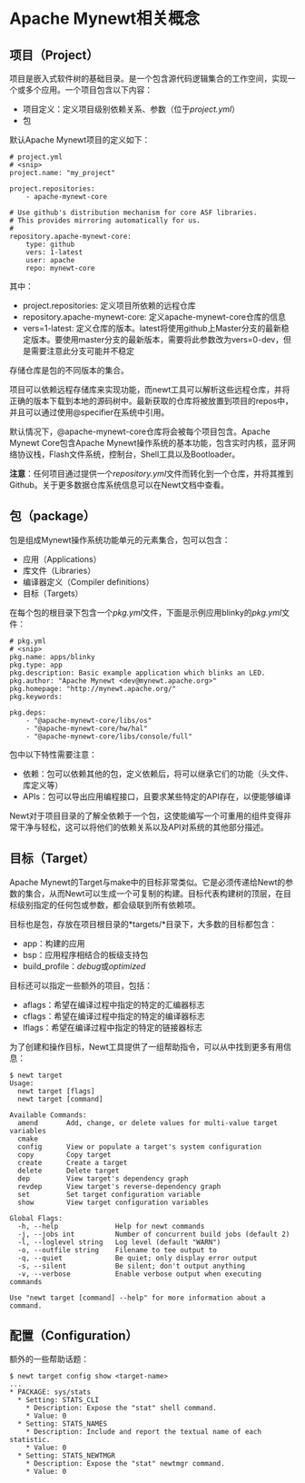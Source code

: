 # Apache Mynewt相关概念

## 项目（Project）

项目是嵌入式软件树的基础目录。是一个包含源代码逻辑集合的工作空间，实现一个或多个应用。一个项目包含以下内容：

- 项目定义：定义项目级别依赖关系、参数（位于*project.yml*）
- 包

默认Apache Mynewt项目的定义如下：

```
# project.yml
# <snip>
project.name: "my_project"

project.repositories:
    - apache-mynewt-core

# Use github's distribution mechanism for core ASF libraries.
# This provides mirroring automatically for us.
#
repository.apache-mynewt-core:
    type: github
    vers: 1-latest
    user: apache
    repo: mynewt-core
```

其中：

- project.repositories: 定义项目所依赖的远程仓库
- repository.apache-mynewt-core: 定义apache-mynewt-core仓库的信息
- vers=1-latest: 定义仓库的版本。latest将使用github上Master分支的最新稳定版本。要使用master分支的最新版本，需要将此参数改为vers=0-dev，但是需要注意此分支可能并不稳定

存储仓库是包的不同版本的集合。

项目可以依赖远程存储库来实现功能，而newt工具可以解析这些远程仓库，并将正确的版本下载到本地的源码树中。最新获取的仓库将被放置到项目的repos中，并且可以通过使用@specifier在系统中引用。

默认情况下，@apache-mynewt-core仓库将会被每个项目包含。Apache Mynewt Core包含Apache Mynewt操作系统的基本功能，包含实时内核，蓝牙网络协议栈，Flash文件系统，控制台，Shell工具以及Bootloader。

**注意**：任何项目通过提供一个*repository.yml*文件而转化到一个仓库，并将其推到Github。关于更多数据仓库系统信息可以在Newt文档中查看。

## 包（package）

包是组成Mynewt操作系统功能单元的元素集合，包可以包含：

- 应用（Applications）
- 库文件（Libraries）
- 编译器定义（Compiler definitions）
- 目标（Targets）

在每个包的根目录下包含一个*pkg.yml*文件，下面是示例应用blinky的*pkg.yml*文件：

```
# pkg.yml
# <snip>
pkg.name: apps/blinky
pkg.type: app
pkg.description: Basic example application which blinks an LED.
pkg.author: "Apache Mynewt <dev@mynewt.apache.org>"
pkg.homepage: "http://mynewt.apache.org/"
pkg.keywords:

pkg.deps:
    - "@apache-mynewt-core/libs/os"
    - "@apache-mynewt-core/hw/hal"
    - "@apache-mynewt-core/libs/console/full"
```

包中以下特性需要注意：

- 依赖：包可以依赖其他的包，定义依赖后，将可以继承它们的功能（头文件、库定义等）
- APIs：包可以导出应用编程接口，且要求某些特定的API存在，以便能够编译

Newt对于项目目录的了解全依赖于一个包，这使能编写一个可重用的组件变得非常干净与轻松，这可以将他们的依赖关系以及API对系统的其他部分描述。

## 目标（Target）

Apache Mynewt的Target与make中的目标非常类似。它是必须传递给Newt的参数的集合，从而Newt可以生成一个可复制的构建。目标代表构建树的顶层，在目标级别指定的任何包或参数，都会级联到所有依赖项。

目标也是包，存放在项目根目录的*targets/*目录下，大多数的目标都包含：

- app：构建的应用
- bsp：应用程序相结合的板级支持包
- build_profile：*debug*或*optimized*

目标还可以指定一些额外的项目，包括：

- aflags：希望在编译过程中指定的特定的汇编器标志
- cflags：希望在编译过程中指定的特定的编译器标志
- lflags：希望在编译过程中指定的特定的链接器标志

为了创建和操作目标，Newt工具提供了一组帮助指令，可以从中找到更多有用信息：

```
$ newt target
Usage:
  newt target [flags]
  newt target [command]

Available Commands:
  amend       Add, change, or delete values for multi-value target variables
  cmake
  config      View or populate a target's system configuration
  copy        Copy target
  create      Create a target
  delete      Delete target
  dep         View target's dependency graph
  revdep      View target's reverse-dependency graph
  set         Set target configuration variable
  show        View target configuration variables

Global Flags:
  -h, --help              Help for newt commands
  -j, --jobs int          Number of concurrent build jobs (default 2)
  -l, --loglevel string   Log level (default "WARN")
  -o, --outfile string    Filename to tee output to
  -q, --quiet             Be quiet; only display error output
  -s, --silent            Be silent; don't output anything
  -v, --verbose           Enable verbose output when executing commands

Use "newt target [command] --help" for more information about a command.
```

## 配置（Configuration）

额外的一些帮助话题：

```
$ newt target config show <target-name>
...
* PACKAGE: sys/stats
  * Setting: STATS_CLI
    * Description: Expose the "stat" shell command.
    * Value: 0
  * Setting: STATS_NAMES
    * Description: Include and report the textual name of each statistic.
    * Value: 0
  * Setting: STATS_NEWTMGR
    * Description: Expose the "stat" newtmgr command.
    * Value: 0
```

